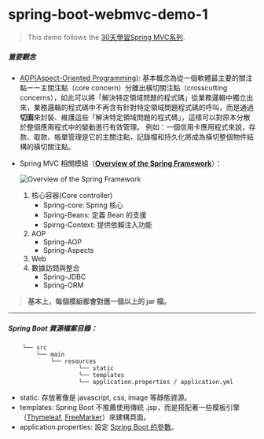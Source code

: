# spring-boot-webmvc-demo-1

> This demo follows the [30天學習Spring MVC系列](https://ithelp.ithome.com.tw/users/20107812/ironman/1538).

##### 重要觀念

* [AOP(Aspect-Oriented Programming)](https://zh.wikipedia.org/zh-tw/%E9%9D%A2%E5%90%91%E4%BE%A7%E9%9D%A2%E7%9A%84%E7%A8%8B%E5%BA%8F%E8%AE%BE%E8%AE%A1):
  基本概念為從一個軟體最主要的關注點ーー主關注點（core concern）分離出橫切關注點（crosscutting concerns），如此可以將「解決特定領域問題的程式碼」從業務邏輯中獨立出來，業務邏輯的程式碼中不再含有針對特定領域問題程式碼的呼叫，而是通過**切面**來封裝、維護這些「解決特定領域問題的程式碼」，這樣可以對原本分散於整個應用程式中的變動進行有效管理。
  例如：一個信用卡應用程式來說，存款、取款、帳單管理是它的主關注點，記錄檔和持久化將成為橫切整個物件結構的橫切關注點。

* Spring MVC 相關模組（[**Overview of the Spring Framework**](https://docs.spring.io/spring/docs/4.0.x/spring-framework-reference/html/overview.html)）：

  ![**Overview of the Spring Framework**](https://docs.spring.io/spring/docs/4.0.x/spring-framework-reference/html/images/spring-overview.png)

  1. 核心容器(Core controller)
     * Spring-core: Spring 核心
     * Spring-Beans: 定義 Bean 的支援
     * Spirng-Context: 提供依賴注入功能
  2. AOP
     * Spring-AOP
     * Spring-Aspects
  3. Web
  4. 數據訪問與整合
     * Spring-JDBC
     * Spring-ORM

> **基本上，每個模組都會對應一個以上的 jar 檔。**

---

##### Spring Boot 資源檔案目錄：
```
	└── src
		└── main
			└── resources
					└── static
					└── templates
					└── application.properties / application.yml
```

* static: 存放著像是 javascript, css, image 等靜態資源。
* templates: Spring Boot 不推薦使用傳統 .jsp，而是搭配著一些模板引擎（[Thymeleaf](https://www.thymeleaf.org/), [FreeMarker](https://freemarker.apache.org/)）來建構頁面。
* application.properties: 設定 [Spring Boot 的參數](https://docs.spring.io/spring-boot/docs/current/reference/html/common-application-properties.html)。


